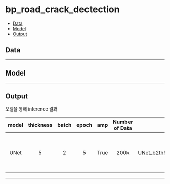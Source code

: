 # bp_road_crack_dectection

- [Data](#Data)
- [Model](#Model)
- [Output](#Output)

## Data

---

## Model

---

## Output
모델을 통해 inference 결과 <br>

|model|thickness|batch|epoch|amp|Number of Data|link|memo|
|:---:|:---:|:---:|:---:|:---:|:---:|:---:|:---:|
|UNet|5|2|5|True|200k|[UNet_b2th5dn200k_vn107](https://drive.google.com/file/d/16oFu4FxDwQbVyPMB2vod5tYuHAQfFryI/view?usp=sharing)|유리창을 통한 반사 피사체 주의 요망|

---


